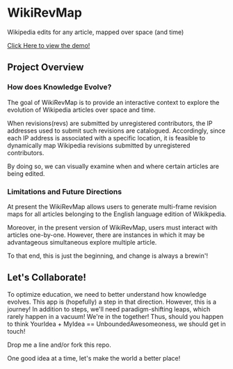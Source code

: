 # WikiRevMap
Wikipedia edits for any article, mapped over space (and time)

[Click Here to view the demo!](https://matthewawesome.github.io/wikirevmap/)

## Project Overview

### How does Knowledge Evolve? 

The goal of WikiRevMap is to provide an interactive context to explore the evolution of Wikipedia articles over space and time.

When revisions(revs) are submitted by unregistered contributors, the IP addresses used to submit such revisions are catalogued. Accordingly, since each IP address is associated with a specific location, it is feasible to dynamically map Wikipedia revisions submitted by unregistered contributors. 

By doing so, we can visually examine when and where certain articles are being edited. 

### Limitations and Future Directions

At present the WikiRevMap allows users to generate multi-frame revision maps for all articles belonging to the English language edition of Wikikpedia.

Moreover, in the present version of WikiRevMap, users must interact with articles one-by-one. However, there are instances in which it may be advantageous simultaneous explore multiple article. 

To that end, this is just the beginning, and change is always a brewin'!

## Let's Collaborate! 

To optimize education, we need to better understand how knowledge evolves. This app is (hopefully) a step in that direction. However, this is a journey! In addition to steps, we'll need paradigm-shifting leaps, which rarely happen in a vacuum! We're in the together! Thus, should you happen to think YourIdea + MyIdea == UnboundedAwesomeoness, we should get in touch! 

Drop me a line and/or fork this repo.  

One good idea at a time, let's make the world a better place!

